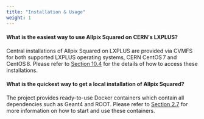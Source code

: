 ```yaml
---
title: "Installation & Usage"
weight: 1
---
```


#### What is the easiest way to use Allpix Squared on CERN's LXPLUS?

Central installations of Allpix Squared on LXPLUS are provided via CVMFS for both supported LXPLUS operating systems, CERN
CentOS 7 and CentOS 8. Please refer to [Section 10.4](../10_devtools/04_deployment.md#software-deployment-to-cvmfs) for the
details of how to access these installations.

#### What is the quickest way to get a local installation of Allpix Squared?

The project provides ready-to-use Docker containers which contain all dependencies such as Geant4 and ROOT. Please refer to
[Section 2.7](../02_installation/07_docker_images.md) for more information on how to start and use these containers.

